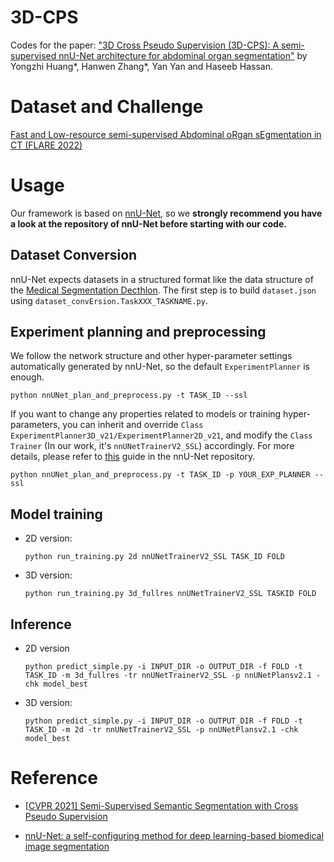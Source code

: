 # 3D-CPS
Codes for the paper: ["3D Cross Pseudo Supervision (3D-CPS): A semi-supervised nnU-Net architecture for abdominal organ segmentation"](https://arxiv.org/abs/2209.08939) by Yongzhi Huang*, Hanwen Zhang*, Yan Yan and Haseeb Hassan.
# Dataset and Challenge

[Fast and Low-resource semi-supervised Abdominal oRgan sEgmentation in CT (FLARE 2022)](https://flare22.grand-challenge.org/)

# Usage

Our framework is based on [nnU-Net](https://github.com/MIC-DKFZ/nnUNet), so we **strongly recommend you have a look at the repository of nnU-Net before starting with our code.**

## Dataset Conversion

nnU-Net expects datasets in a structured format like the data structure of the [Medical Segmentation Decthlon](http://medicaldecathlon.com/). The first step is to build `dataset.json` using `dataset_convErsion.TaskXXX_TASKNAME.py`.

## Experiment planning and preprocessing

We follow the network structure and other hyper-parameter settings automatically generated by nnU-Net, so the default `ExperimentPlanner` is enough.

`python nnUNet_plan_and_preprocess.py -t TASK_ID --ssl`

If you want to change any properties related to models or training hyper-parameters, you can inherit and override `Class ExperimentPlanner3D_v21/ExperimentPlanner2D_v21`, and modify the `Class Trainer` (In our work, it's `nnUNetTrainerV2_SSL`) accordingly. For more details, please refer to [this](https://github.com/MIC-DKFZ/nnUNet/blob/master/documentation/extending_nnunet.md) guide in the nnU-Net repository.

`python nnUNet_plan_and_preprocess.py -t TASK_ID -p YOUR_EXP_PLANNER --ssl`

## Model training

- 2D version: 

  `python run_training.py 2d nnUNetTrainerV2_SSL TASK_ID FOLD`

- 3D version:

  `python run_training.py 3d_fullres nnUNetTrainerV2_SSL TASKID FOLD`

## Inference

- 2D version

  `python predict_simple.py -i INPUT_DIR -o OUTPUT_DIR -f FOLD -t TASK_ID -m 3d_fullres -tr nnUNetTrainerV2_SSL -p nnUNetPlansv2.1 -chk model_best`

- 3D version:

  `python predict_simple.py -i INPUT_DIR -o OUTPUT_DIR -f FOLD -t TASK_ID -m 2d -tr nnUNetTrainerV2_SSL -p nnUNetPlansv2.1 -chk model_best`

# Reference

- [[CVPR 2021\] Semi-Supervised Semantic Segmentation with Cross Pseudo Supervision](https://arxiv.org/abs/2106.01226)

- [nnU-Net: a self-configuring method for deep learning-based biomedical image segmentation](https://www.nature.com/articles/s41592-020-01008-z)